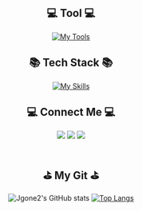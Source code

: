 <div align="center">

## 💻 Tool 💻
[![My Tools](https://skillicons.dev/icons?i=git,github,idea,discord,postman&perline=5)](https://skillicons.dev)

## 📚 Tech Stack 📚
[![My Skills](https://skillicons.dev/icons?i=typescript,nest,graphql,java,spring,gradle,mysql,aws,docker,nginx,redis&perline=5)](https://skillicons.dev)

## 💻 Connect Me 💻
<a href="https://velog.io/@jgone2" target="_blank"><img src="https://img.shields.io/badge/jgoneit.log-20C997?style=for-the-badge&logo=Velog&logoColor=white"/></a>
<a href="https://www.instagram.com/jgone2/" target="_blank"><img src="https://img.shields.io/badge/jgone2-E4405F?style=for-the-badge&logo=Instagram&logoColor=white"/></a>
<a href="mailto:jgoneit@gmail.com" target="_blank"><img src="https://img.shields.io/badge/jgoneit@gmail.com-EA4335?style=for-the-badge&logo=Gmail&logoColor=white"/></a>
<br /><br />

## ⛳️ My Git ⛳️
<div align="center">
  
![Jgone2's GitHub stats](https://github-readme-stats.vercel.app/api?username=Jgone2&show_icons=true&theme=tokyonight)
[![Top Langs](https://github-readme-stats.vercel.app/api/top-langs/?username=Jgone2&layout=compact)](https://github.com/anuraghazra/github-readme-stats)
</div>
</div>
